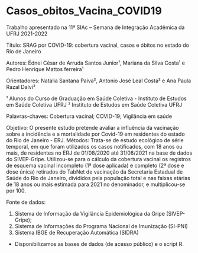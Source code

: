 # Casos_obitos_Vacina_COVID19

Trabalho apresentado na 11ª SIAc – Semana de Integração Acadêmica da UFRJ 2021-2022

Título: SRAG por COVID-19: cobertura vacinal, casos e óbitos no estado do Rio de Janeiro

Autores: Édnei César de Arruda Santos Junior¹, Mariana da Silva Costa¹ e Pedro Henrique Mattos ferreira¹

Orientadores: Natalia Santana Paiva², Antonio José Leal Costa² e Ana Paula Razal Dalvi³

¹ Alunos do Curso de Graduação em Saúde Coletiva - Instituto de Estudos em Saúde Coletiva UFRJ
² Instituto de Estudos em Saúde Coletiva UFRJ


Palavras-chaves: Cobertura vacinal; COVID-19; Vigilância em saúde

Objetivo: O presente estudo pretende avaliar a influência da vacinação sobre a incidência e a mortalidade por Covid-19 em residentes do estado do Rio de Janeiro - ERJ. Métodos: Trata-se de estudo ecológico de série temporal, em que foram utilizados os casos notificados, com 18 anos ou mais, de residentes no ERJ de 01/08/2020 até 31/08/2021 na base de dados do SIVEP-Gripe. Utilizou-se para o cálculo da cobertura vacinal os registros de esquema vacinal incompleto (1ª dose aplicada) e completo (2ª dose e dose única) retirados do TabNet de vacinação da Secretaria Estadual de Saúde do Rio de Janeiro, divididos pela população total e nas faixas etárias de 18 anos ou mais estimada para 2021 no denominador, e multiplicou-se por 100.

Fonte de dados: 
1. Sistema de Informação da Vigilância Epidemiológica da Gripe (SIVEP-Gripe);
2. Sistema de Informações do Programa Nacional de Imunização (SI-PNI)
3. Sistema IBGE de Recuperação Automática (SIDRA)

- Disponibilizamos as bases de dados (de acesso público) e o script R.
